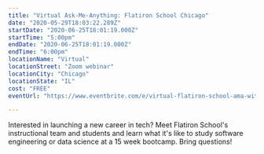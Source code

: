 ```yaml
---
title: "Virtual Ask-Me-Anything: Flatiron School Chicago"
date: "2020-05-29T18:03:22.289Z"
startDate: "2020-06-25T18:01:19.000Z"
startTime: "5:00pm"
endDate: "2020-06-25T18:01:19.000Z"
endTime: "6:00pm"
locationName: "Virtual"
locationStreet: "Zoom webinar"
locationCity: "Chicago"
locationState: "IL"
cost: "FREE"
eventUrl: "https://www.eventbrite.com/e/virtual-flatiron-school-ama-with-the-chicago-team-panel-chicago-tickets-105466023716?aff=chitech"

---
```


Interested in launching a new career in tech? Meet Flatiron School's instructional team and students and learn what it's like to study software engineering or data science at a 15 week bootcamp. Bring questions!

